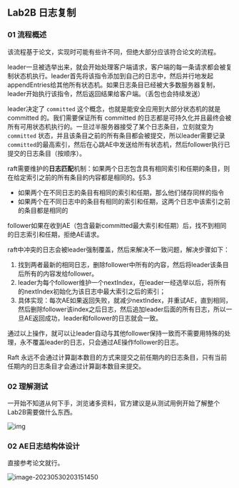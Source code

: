 ## Lab2B 日志复制

### 01 流程概述

该流程基于论文，实现时可能有些许不同，但绝大部分应该符合论文的流程。

leader一旦被选举出来，就会开始处理客户端请求，客户端的每一条请求都会被复制状态机执行。leader首先将该指令添加到自己的日志中，然后并行地发起appendEntries给其他所有状态机。如果日志条目已经被大多数服务器复制，leader开始执行该指令，然后返回结果给客户端。（丢包也会持续发送）

leader决定了 `committed` 这个概念，也就是能安全应用到大部分状态机的就是 committed 的。我们需要保证所有 committed 的日志都是可持久化并且最终会被所有可用状态机执行的。一旦过半服务器接受了某个日志条目，立刻就变为 `committed` 状态，并且该条目之前的所有条目都会被提交，所以leader需要记录 `committed`的最高索引，然后在心跳AE中发送给所有状态机，然后follower执行已提交的日志条目（按顺序）。

raft需要维护的**日志匹配**机制：如果两个日志包含具有相同索引和任期的条目，则在给定索引之前的所有条目的内容都是相同的。§5.3

- 如果两个在不同日志的条目有相同的索引和任期，那么他们储存同样的指令
- 如果两个在不同日志中的条目有相同的索引和任期，这两个日志中该索引之前的条目都是相同的

follower如果在收到AE（包含最新committed最大索引和任期）后，找不到相同的日志索引和任期，拒绝AE请求。

raft中冲突的日志会被leader强制覆盖，然后来解决不一致问题，解决步骤如下：

1. 找到两者最新的相同日志，删除follower中所有的内容，然后将leader该条目后所有的内容发给follower。
2. leader为每个follower维护一个nextIndex，在leader一经选举以后，将所有的nextIndex初始化为该日志中最大索引之后的索引；
3. 具体实现：每次AE如果返回失败，就减少nextIndex，并重试AE，直到相同，然后删除follower该index之后日志，然后追加leader后面的所有日志，所以一旦AE返回成功，leader和follower的日志就会一致。

通过以上操作，就可以让leader自动与其他follower保持一致而不需要用特殊的处理，永不覆盖leader的日志，只会通过AE操作follower的日志。

Raft 永远不会通过计算副本数目的方式来提交之前任期内的日志条目，只有当前任期内的日志条目才会通过计算副本数目来提交。



### 02 理解测试

一开始不知道从何下手，浏览诸多资料，官方建议是从测试用例开始了解整个Lab2B需要做什么东西。

![img](https://img2022.cnblogs.com/blog/1729513/202209/1729513-20220913101403346-1209966514.png)





### 02 AE日志结构体设计

直接参考论文就行。

![image-20230530203151450](C:\Users\OMEN\AppData\Roaming\Typora\typora-user-images\image-20230530203151450.png)